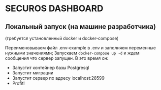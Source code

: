 
# SECUROS DASHBOARD

## Локальный запуск (на машине разработчика)
(требуется установленный docker и docker-compose)

Переименовываем файл .env-example в .env и заполняем переменные нужными значениями;
Запускаем `docker-compose up -d` и ждем сообщения что сервер запущен.
В это время он:
- Запустит контейнер базы Postgresql
- Запустит миграции
- Запустит сервер по адресу localhost:28599
- Profit!


